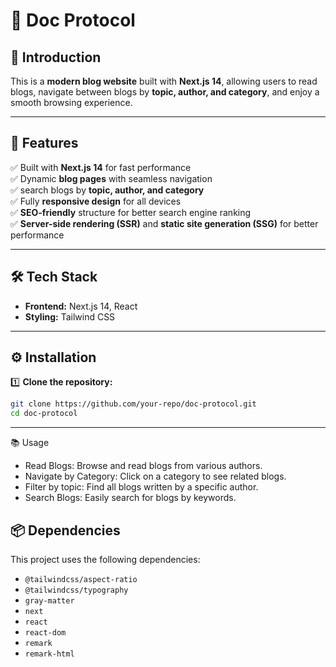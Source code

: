 # 📝 Doc Protocol

## 📌 Introduction  
This is a **modern blog website** built with **Next.js 14**, allowing users to read blogs, navigate between blogs by **topic, author, and category**, and enjoy a smooth browsing experience.  

---

## 🚀 Features  
✅ Built with **Next.js 14** for fast performance  
✅ Dynamic **blog pages** with seamless navigation  
✅ search blogs by **topic, author, and category**  
✅ Fully **responsive design** for all devices  
✅ **SEO-friendly** structure for better search engine ranking  
✅ **Server-side rendering (SSR)** and **static site generation (SSG)** for better performance  

---

## 🛠️ Tech Stack  
- **Frontend:** Next.js 14, React  
- **Styling:** Tailwind CSS  



---

## ⚙️ Installation  

1️⃣ **Clone the repository:**  
```bash
git clone https://github.com/your-repo/doc-protocol.git
cd doc-protocol
```
---
📚 Usage
- Read Blogs: Browse and read blogs from various authors.
- Navigate by Category: Click on a category to see related blogs.
- Filter by topic: Find all blogs written by a specific author.
- Search Blogs: Easily search for blogs by keywords.

## 📦 Dependencies  
This project uses the following dependencies:  

- `@tailwindcss/aspect-ratio`  
- `@tailwindcss/typography`  
- `gray-matter`  
- `next`  
- `react`  
- `react-dom`  
- `remark`  
- `remark-html` 
